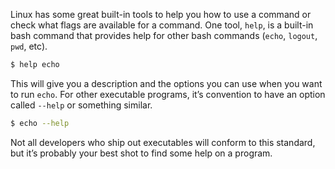 Linux has some great built-in tools to help you how to use a command or check what flags are available for a command. One tool, `help`, is a built-in bash command that provides help for other bash commands (`echo`, `logout`, `pwd`, etc).

```bash
$ help echo
```

This will give you a description and the options you can use when you want to run `echo`. For other executable programs, it’s convention to have an option called `--help` or something similar. 

```bash
$ echo --help
```

Not all developers who ship out executables will conform to this standard, but it’s probably your best shot to find some help on a program.

